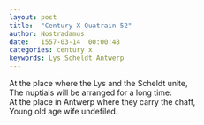 ```yaml
---
layout: post
title:  "Century X Quatrain 52"
author: Nostradamus
date:   1557-03-14  00:00:48
categories: century x
keywords: Lys Scheldt Antwerp 
---
```

At the place where the Lys and the Scheldt unite,  
The nuptials will be arranged for a long time:  
At the place in Antwerp where they carry the chaff,  
Young old age wife undefiled.